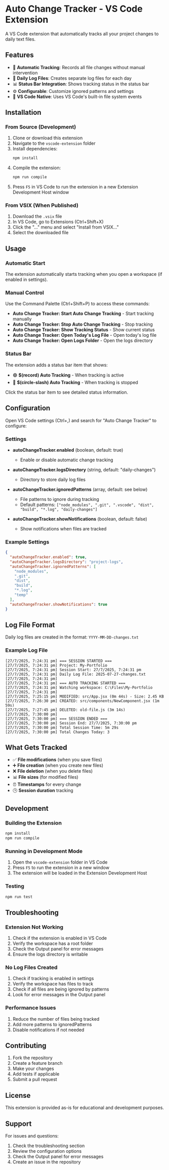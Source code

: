 # Auto Change Tracker - VS Code Extension

A VS Code extension that automatically tracks all your project changes to daily text files.

## Features

- 🔄 **Automatic Tracking**: Records all file changes without manual intervention
- 📅 **Daily Log Files**: Creates separate log files for each day
- 📊 **Status Bar Integration**: Shows tracking status in the status bar
- ⚙️ **Configurable**: Customize ignored patterns and settings
- 🎯 **VS Code Native**: Uses VS Code's built-in file system events

## Installation

### From Source (Development)

1. Clone or download this extension
2. Navigate to the `vscode-extension` folder
3. Install dependencies:
   ```bash
   npm install
   ```
4. Compile the extension:
   ```bash
   npm run compile
   ```
5. Press `F5` in VS Code to run the extension in a new Extension Development Host window

### From VSIX (When Published)

1. Download the `.vsix` file
2. In VS Code, go to Extensions (Ctrl+Shift+X)
3. Click the "..." menu and select "Install from VSIX..."
4. Select the downloaded file

## Usage

### Automatic Start

The extension automatically starts tracking when you open a workspace (if enabled in settings).

### Manual Control

Use the Command Palette (Ctrl+Shift+P) to access these commands:

- **Auto Change Tracker: Start Auto Change Tracking** - Start tracking manually
- **Auto Change Tracker: Stop Auto Change Tracking** - Stop tracking
- **Auto Change Tracker: Show Tracking Status** - Show current status
- **Auto Change Tracker: Open Today's Log File** - Open today's log file
- **Auto Change Tracker: Open Logs Folder** - Open the logs directory

### Status Bar

The extension adds a status bar item that shows:
- 🟢 **$(record) Auto Tracking** - When tracking is active
- 🔴 **$(circle-slash) Auto Tracking** - When tracking is stopped

Click the status bar item to see detailed status information.

## Configuration

Open VS Code settings (Ctrl+,) and search for "Auto Change Tracker" to configure:

### Settings

- **autoChangeTracker.enabled** (boolean, default: true)
  - Enable or disable automatic change tracking

- **autoChangeTracker.logsDirectory** (string, default: "daily-changes")
  - Directory to store daily log files

- **autoChangeTracker.ignoredPatterns** (array, default: see below)
  - File patterns to ignore during tracking
  - Default patterns: `["node_modules", ".git", ".vscode", "dist", "build", "*.log", "daily-changes"]`

- **autoChangeTracker.showNotifications** (boolean, default: false)
  - Show notifications when files are tracked

### Example Settings

```json
{
  "autoChangeTracker.enabled": true,
  "autoChangeTracker.logsDirectory": "project-logs",
  "autoChangeTracker.ignoredPatterns": [
    "node_modules",
    ".git",
    "dist",
    "build",
    "*.log",
    "temp"
  ],
  "autoChangeTracker.showNotifications": true
}
```

## Log File Format

Daily log files are created in the format: `YYYY-MM-DD-changes.txt`

### Example Log File

```
[27/7/2025, 7:24:31 pm] === SESSION STARTED ===
[27/7/2025, 7:24:31 pm] Project: My-Portfolio
[27/7/2025, 7:24:31 pm] Session Start: 27/7/2025, 7:24:31 pm
[27/7/2025, 7:24:31 pm] Daily Log File: 2025-07-27-changes.txt
[27/7/2025, 7:24:31 pm] 
[27/7/2025, 7:24:31 pm] === AUTO TRACKING STARTED ===
[27/7/2025, 7:24:31 pm] Watching workspace: C:\Files\My-Portfolio
[27/7/2025, 7:24:31 pm] 
[27/7/2025, 7:25:15 pm] MODIFIED: src/App.jsx (0m 44s) - Size: 2.45 KB
[27/7/2025, 7:26:30 pm] CREATED: src/components/NewComponent.jsx (1m 59s)
[27/7/2025, 7:27:45 pm] DELETED: old-file.js (3m 14s)
[27/7/2025, 7:30:00 pm] 
[27/7/2025, 7:30:00 pm] === SESSION ENDED ===
[27/7/2025, 7:30:00 pm] Session End: 27/7/2025, 7:30:00 pm
[27/7/2025, 7:30:00 pm] Total Session Time: 5m 29s
[27/7/2025, 7:30:00 pm] Total Changes Today: 3
```

## What Gets Tracked

- ✅ **File modifications** (when you save files)
- ➕ **File creation** (when you create new files)
- ❌ **File deletion** (when you delete files)
- 📊 **File sizes** (for modified files)
- ⏰ **Timestamps** for every change
- 🕒 **Session duration** tracking

## Development

### Building the Extension

```bash
npm install
npm run compile
```

### Running in Development Mode

1. Open the `vscode-extension` folder in VS Code
2. Press `F5` to run the extension in a new window
3. The extension will be loaded in the Extension Development Host

### Testing

```bash
npm run test
```

## Troubleshooting

### Extension Not Working

1. Check if the extension is enabled in VS Code
2. Verify the workspace has a root folder
3. Check the Output panel for error messages
4. Ensure the logs directory is writable

### No Log Files Created

1. Check if tracking is enabled in settings
2. Verify the workspace has files to track
3. Check if all files are being ignored by patterns
4. Look for error messages in the Output panel

### Performance Issues

1. Reduce the number of files being tracked
2. Add more patterns to ignoredPatterns
3. Disable notifications if not needed

## Contributing

1. Fork the repository
2. Create a feature branch
3. Make your changes
4. Add tests if applicable
5. Submit a pull request

## License

This extension is provided as-is for educational and development purposes.

## Support

For issues and questions:
1. Check the troubleshooting section
2. Review the configuration options
3. Check the Output panel for error messages
4. Create an issue in the repository 